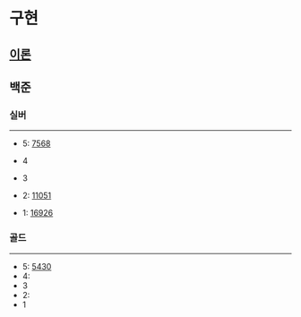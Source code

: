 # 구현
## [이론]()
## 백준

### 실버

---

- 5:
[7568](%EB%B8%8C%EB%A1%A0%EC%A6%88%EC%8B%A4%EB%B2%84%2F7568%2F7568.md)
- 4
- 3
- 2:
[11051](%EB%B8%8C%EB%A1%A0%EC%A6%88%EC%8B%A4%EB%B2%84%2F11051%2F11051.md)

- 1:
[16926](16926%2F16926.md)

### 골드

---

- 5:
[5430](5430%2F5430.md)
- 4:
- 3
- 2:
- 1

